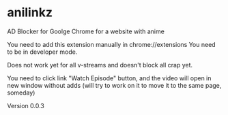# anilinkz
AD Blocker for Goolge Chrome for a website with anime 

You need to add this extension manually in chrome://extensions
You need to be in developer mode.

Does not work yet for all v-streams and doesn't block all crap yet.

You need to click link "Watch Episode" button, and the video will open in new window without adds (will try to work on it to move it to the same page, someday)

Version 0.0.3